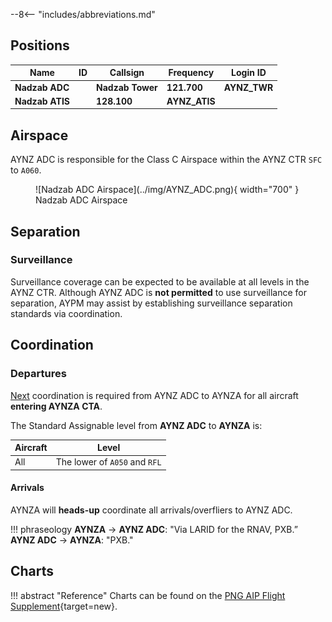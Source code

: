 --8<-- "includes/abbreviations.md"

## Positions

| Name | ID | Callsign | Frequency | Login ID |
| ---- | --- | -------- | --------- | -------- |
| **Nadzab ADC**  |	| **Nadzab Tower**	| **121.700** | **AYNZ_TWR** | 
| **Nadzab ATIS** | | **128.100** | **AYNZ_ATIS**	| 

## Airspace
AYNZ ADC is responsible for the Class C Airspace within the AYNZ CTR `SFC` to `A060`.

<figure markdown>
![Nadzab ADC Airspace](../img/AYNZ_ADC.png){ width="700" }
    <figcaption>Nadzab ADC Airspace</figcaption>
</figure>

<!---
### Reclassifications
### Airspace Division
### Special Positions--->
## Separation
### Surveillance
Surveillance coverage can be expected to be available at all levels in the AYNZ CTR. Although AYNZ ADC is **not permitted** to use surveillance for separation, AYPM may assist by establishing surveillance separation standards via coordination.
<!--- 
## Local Procedures
## Departure/Arrival Procedures
## Tower Offline Procedures
## Runway Modes
## Helicopter Operations
## Flow --->



## Coordination
### Departures
[Next](../controller-skills/coordination.md#next) coordination is required from AYNZ ADC to AYNZA for all aircraft **entering AYNZA CTA**.

The Standard Assignable level from **AYNZ ADC** to **AYNZA** is:

| Aircraft | Level |
| ---- | ---- |
| All | The lower of `A050` and `RFL` |
   
#### Arrivals
AYNZA will **heads-up** coordinate all arrivals/overfliers to AYNZ ADC.

!!! phraseology
    <span class="hotline">**AYNZA** -> **AYNZ ADC**</span>: "Via LARID for the RNAV, PXB.”  
    <span class="hotline">**AYNZ ADC** -> **AYNZA**</span>: "PXB." 


## Charts
!!! abstract "Reference"
    Charts can be found on the [PNG AIP Flight Supplement](https://www.niuskypacific.com.pg/aip-flight-supplements/){target=new}.

